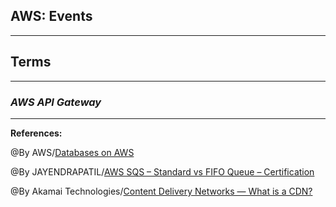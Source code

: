 ## **AWS: Events**




-----------------------------------------------


## **Terms**



-----------------------------------------------

### ***AWS API Gateway***


-------------------------------------------------------------



**References:**

@By AWS/[Databases on AWS](https://aws.amazon.com/products/databases/) 

@By JAYENDRAPATIL/[AWS SQS – Standard vs FIFO Queue – Certification](https://jayendrapatil.com/aws-sqs-standard-vs-fifo-queue/)

@By Akamai Technologies/[Content Delivery Networks — What is a CDN?](https://www.akamai.com/our-thinking/cdn/what-is-a-cdn)
